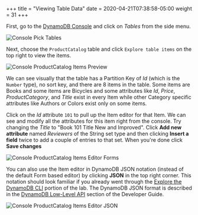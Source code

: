 +++
title = "Viewing Table Data"
date = 2020-04-21T07:38:58-05:00
weight = 31
+++

First, go to the [DynamoDB Console](https://console.aws.amazon.com/dynamodbv2/) and click on *Tables* from the side menu.

![Console Pick Tables](/images/hands-on-labs/explore-console/dynamodb_pick_tables.png)

Next, choose the `ProductCatalog` table and click `Explore table items` on the top right to view the items.

![Console ProductCatalog Items Preview](/images/hands-on-labs/explore-console/console_productcatalog_preview.png)

We can see visually that the table has a Partition Key of *Id* (which is the `Number` type), no sort key, and there are 8 items in the table.  Some items are Books and some items are Bicycles and some attributes like *Id*, *Price*, *ProductCategory*, and *Title* exist in every Item while other Category specific attributes like Authors or Colors exist only on some items.

Click on the *Id* attribute `101` to pull up the Item editor for that Item.  We can see and modify all the attributes for this item right from the console.  Try changing the *Title* to "Book 101 Title New and Improved".  Click **Add new attribute** named *Reviewers* of the String set type and then clicking **Insert a field** twice to add a couple of entries to that set.  When you're done click **Save changes**

![Console ProductCatalog Items Editor Forms](/images/hands-on-labs/explore-console/console_item_editor_forms.png)

You can also use the Item editor in DynamoDB JSON notation (instead of the default Form based editor) by clicking **JSON** in the top right corner. This notation should look familiar if you already went through the [Explore the DynamoDB CLI](/hands-on-labs/explore-cli.html) portion of the lab. The DynamoDB JSON format is described in the [DynamoDB Low-Level API](https://docs.aws.amazon.com/amazondynamodb/latest/developerguide/Programming.LowLevelAPI.html) section of the Developer Guide.

![Console ProductCatalog Items Editor JSON](/images/hands-on-labs/explore-console/console_item_editor_json.png)
